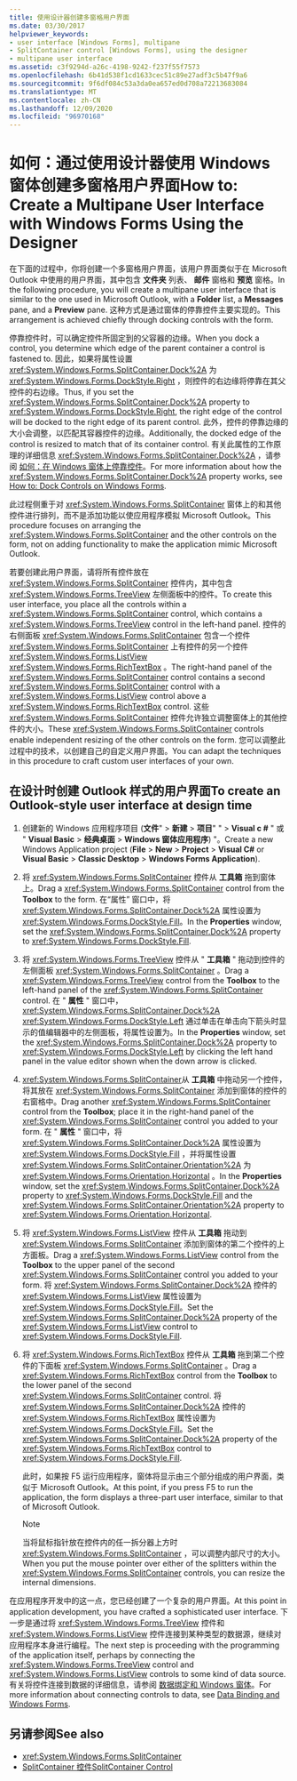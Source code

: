 ```yaml
---
title: 使用设计器创建多窗格用户界面
ms.date: 03/30/2017
helpviewer_keywords:
- user interface [Windows Forms], multipane
- SplitContainer control [Windows Forms], using the designer
- multipane user interface
ms.assetid: c3f9294d-a26c-4198-9242-f237f55f7573
ms.openlocfilehash: 6b41d538f1cd1633cec51c89e27adf3c5b47f9a6
ms.sourcegitcommit: 9f6df084c53a3da0ea657ed0d708a72213683084
ms.translationtype: MT
ms.contentlocale: zh-CN
ms.lasthandoff: 12/09/2020
ms.locfileid: "96970168"
---
```

# <a name="how-to-create-a-multipane-user-interface-with-windows-forms-using-the-designer"></a><span data-ttu-id="2c019-102">如何：通过使用设计器使用 Windows 窗体创建多窗格用户界面</span><span class="sxs-lookup"><span data-stu-id="2c019-102">How to: Create a Multipane User Interface with Windows Forms Using the Designer</span></span>
<span data-ttu-id="2c019-103">在下面的过程中，你将创建一个多窗格用户界面，该用户界面类似于在 Microsoft Outlook 中使用的用户界面，其中包含 **文件夹** 列表、 **邮件** 窗格和 **预览** 窗格。</span><span class="sxs-lookup"><span data-stu-id="2c019-103">In the following procedure, you will create a multipane user interface that is similar to the one used in Microsoft Outlook, with a **Folder** list, a **Messages** pane, and a **Preview** pane.</span></span> <span data-ttu-id="2c019-104">这种方式是通过窗体的停靠控件主要实现的。</span><span class="sxs-lookup"><span data-stu-id="2c019-104">This arrangement is achieved chiefly through docking controls with the form.</span></span>

 <span data-ttu-id="2c019-105">停靠控件时，可以确定控件所固定到的父容器的边缘。</span><span class="sxs-lookup"><span data-stu-id="2c019-105">When you dock a control, you determine which edge of the parent container a control is fastened to.</span></span> <span data-ttu-id="2c019-106">因此，如果将属性设置 <xref:System.Windows.Forms.SplitContainer.Dock%2A> 为 <xref:System.Windows.Forms.DockStyle.Right> ，则控件的右边缘将停靠在其父控件的右边缘。</span><span class="sxs-lookup"><span data-stu-id="2c019-106">Thus, if you set the <xref:System.Windows.Forms.SplitContainer.Dock%2A> property to <xref:System.Windows.Forms.DockStyle.Right>, the right edge of the control will be docked to the right edge of its parent control.</span></span> <span data-ttu-id="2c019-107">此外，控件的停靠边缘的大小会调整，以匹配其容器控件的边缘。</span><span class="sxs-lookup"><span data-stu-id="2c019-107">Additionally, the docked edge of the control is resized to match that of its container control.</span></span> <span data-ttu-id="2c019-108">有关此属性的工作原理的详细信息 <xref:System.Windows.Forms.SplitContainer.Dock%2A> ，请参阅 [如何：在 Windows 窗体上停靠控件](how-to-dock-controls-on-windows-forms.md)。</span><span class="sxs-lookup"><span data-stu-id="2c019-108">For more information about how the <xref:System.Windows.Forms.SplitContainer.Dock%2A> property works, see [How to: Dock Controls on Windows Forms](how-to-dock-controls-on-windows-forms.md).</span></span>

 <span data-ttu-id="2c019-109">此过程侧重于对 <xref:System.Windows.Forms.SplitContainer> 窗体上的和其他控件进行排列，而不是添加功能以使应用程序模拟 Microsoft Outlook。</span><span class="sxs-lookup"><span data-stu-id="2c019-109">This procedure focuses on arranging the <xref:System.Windows.Forms.SplitContainer> and the other controls on the form, not on adding functionality to make the application mimic Microsoft Outlook.</span></span>

 <span data-ttu-id="2c019-110">若要创建此用户界面，请将所有控件放在 <xref:System.Windows.Forms.SplitContainer> 控件内，其中包含 <xref:System.Windows.Forms.TreeView> 左侧面板中的控件。</span><span class="sxs-lookup"><span data-stu-id="2c019-110">To create this user interface, you place all the controls within a <xref:System.Windows.Forms.SplitContainer> control, which contains a <xref:System.Windows.Forms.TreeView> control in the left-hand panel.</span></span> <span data-ttu-id="2c019-111">控件的右侧面板 <xref:System.Windows.Forms.SplitContainer> 包含一个控件 <xref:System.Windows.Forms.SplitContainer> 上有控件的另一个控件 <xref:System.Windows.Forms.ListView> <xref:System.Windows.Forms.RichTextBox> 。</span><span class="sxs-lookup"><span data-stu-id="2c019-111">The right-hand panel of the <xref:System.Windows.Forms.SplitContainer> control contains a second <xref:System.Windows.Forms.SplitContainer> control with a <xref:System.Windows.Forms.ListView> control above a <xref:System.Windows.Forms.RichTextBox> control.</span></span> <span data-ttu-id="2c019-112">这些 <xref:System.Windows.Forms.SplitContainer> 控件允许独立调整窗体上的其他控件的大小。</span><span class="sxs-lookup"><span data-stu-id="2c019-112">These <xref:System.Windows.Forms.SplitContainer> controls enable independent resizing of the other controls on the form.</span></span> <span data-ttu-id="2c019-113">您可以调整此过程中的技术，以创建自己的自定义用户界面。</span><span class="sxs-lookup"><span data-stu-id="2c019-113">You can adapt the techniques in this procedure to craft custom user interfaces of your own.</span></span>

## <a name="to-create-an-outlook-style-user-interface-at-design-time"></a><span data-ttu-id="2c019-114">在设计时创建 Outlook 样式的用户界面</span><span class="sxs-lookup"><span data-stu-id="2c019-114">To create an Outlook-style user interface at design time</span></span>

1. <span data-ttu-id="2c019-115">创建新的 Windows 应用程序项目 (**文件**"  >  **新建**  >  **项目**" "  >  **Visual c #** " 或 " **Visual Basic**  >  **经典桌面**  >  **Windows 窗体应用程序**) "。</span><span class="sxs-lookup"><span data-stu-id="2c019-115">Create a new Windows Application project (**File** > **New** > **Project** > **Visual C#** or **Visual Basic** > **Classic Desktop** > **Windows Forms Application**).</span></span>

2. <span data-ttu-id="2c019-116">将 <xref:System.Windows.Forms.SplitContainer> 控件从 **工具箱** 拖到窗体上。</span><span class="sxs-lookup"><span data-stu-id="2c019-116">Drag a <xref:System.Windows.Forms.SplitContainer> control from the **Toolbox** to the form.</span></span> <span data-ttu-id="2c019-117">在“属性”  窗口中，将 <xref:System.Windows.Forms.SplitContainer.Dock%2A> 属性设置为 <xref:System.Windows.Forms.DockStyle.Fill>。</span><span class="sxs-lookup"><span data-stu-id="2c019-117">In the **Properties** window, set the <xref:System.Windows.Forms.SplitContainer.Dock%2A> property to <xref:System.Windows.Forms.DockStyle.Fill>.</span></span>

3. <span data-ttu-id="2c019-118">将 <xref:System.Windows.Forms.TreeView> 控件从 " **工具箱** " 拖动到控件的左侧面板 <xref:System.Windows.Forms.SplitContainer> 。</span><span class="sxs-lookup"><span data-stu-id="2c019-118">Drag a <xref:System.Windows.Forms.TreeView> control from the **Toolbox** to the left-hand panel of the <xref:System.Windows.Forms.SplitContainer> control.</span></span> <span data-ttu-id="2c019-119">在 " **属性** " 窗口中， <xref:System.Windows.Forms.SplitContainer.Dock%2A> <xref:System.Windows.Forms.DockStyle.Left> 通过单击在单击向下箭头时显示的值编辑器中的左侧面板，将属性设置为。</span><span class="sxs-lookup"><span data-stu-id="2c019-119">In the **Properties** window, set the <xref:System.Windows.Forms.SplitContainer.Dock%2A> property to <xref:System.Windows.Forms.DockStyle.Left> by clicking the left hand panel in the value editor shown when the down arrow is clicked.</span></span>

4. <span data-ttu-id="2c019-120"><xref:System.Windows.Forms.SplitContainer>从 **工具箱** 中拖动另一个控件，将其放在 <xref:System.Windows.Forms.SplitContainer> 添加到窗体的控件的右窗格中。</span><span class="sxs-lookup"><span data-stu-id="2c019-120">Drag another <xref:System.Windows.Forms.SplitContainer> control from the **Toolbox**; place it in the right-hand panel of the <xref:System.Windows.Forms.SplitContainer> control you added to your form.</span></span> <span data-ttu-id="2c019-121">在 " **属性** " 窗口中，将 <xref:System.Windows.Forms.SplitContainer.Dock%2A> 属性设置为 <xref:System.Windows.Forms.DockStyle.Fill> ，并将属性设置 <xref:System.Windows.Forms.SplitContainer.Orientation%2A> 为 <xref:System.Windows.Forms.Orientation.Horizontal> 。</span><span class="sxs-lookup"><span data-stu-id="2c019-121">In the **Properties** window, set the <xref:System.Windows.Forms.SplitContainer.Dock%2A> property to <xref:System.Windows.Forms.DockStyle.Fill> and the <xref:System.Windows.Forms.SplitContainer.Orientation%2A> property to <xref:System.Windows.Forms.Orientation.Horizontal>.</span></span>

5. <span data-ttu-id="2c019-122">将 <xref:System.Windows.Forms.ListView> 控件从 **工具箱** 拖动到 <xref:System.Windows.Forms.SplitContainer> 添加到窗体的第二个控件的上方面板。</span><span class="sxs-lookup"><span data-stu-id="2c019-122">Drag a <xref:System.Windows.Forms.ListView> control from the **Toolbox** to the upper panel of the second <xref:System.Windows.Forms.SplitContainer> control you added to your form.</span></span> <span data-ttu-id="2c019-123">将 <xref:System.Windows.Forms.SplitContainer.Dock%2A> 控件的 <xref:System.Windows.Forms.ListView> 属性设置为 <xref:System.Windows.Forms.DockStyle.Fill>。</span><span class="sxs-lookup"><span data-stu-id="2c019-123">Set the <xref:System.Windows.Forms.SplitContainer.Dock%2A> property of the <xref:System.Windows.Forms.ListView> control to <xref:System.Windows.Forms.DockStyle.Fill>.</span></span>

6. <span data-ttu-id="2c019-124">将 <xref:System.Windows.Forms.RichTextBox> 控件从 **工具箱** 拖到第二个控件的下面板 <xref:System.Windows.Forms.SplitContainer> 。</span><span class="sxs-lookup"><span data-stu-id="2c019-124">Drag a <xref:System.Windows.Forms.RichTextBox> control from the **Toolbox** to the lower panel of the second <xref:System.Windows.Forms.SplitContainer> control.</span></span> <span data-ttu-id="2c019-125">将 <xref:System.Windows.Forms.SplitContainer.Dock%2A> 控件的 <xref:System.Windows.Forms.RichTextBox> 属性设置为 <xref:System.Windows.Forms.DockStyle.Fill>。</span><span class="sxs-lookup"><span data-stu-id="2c019-125">Set the <xref:System.Windows.Forms.SplitContainer.Dock%2A> property of the <xref:System.Windows.Forms.RichTextBox> control to <xref:System.Windows.Forms.DockStyle.Fill>.</span></span>

     <span data-ttu-id="2c019-126">此时，如果按 F5 运行应用程序，窗体将显示由三个部分组成的用户界面，类似于 Microsoft Outlook。</span><span class="sxs-lookup"><span data-stu-id="2c019-126">At this point, if you press F5 to run the application, the form displays a three-part user interface, similar to that of Microsoft Outlook.</span></span>

    > [!NOTE]
    > <span data-ttu-id="2c019-127">当将鼠标指针放在控件内的任一拆分器上方时 <xref:System.Windows.Forms.SplitContainer> ，可以调整内部尺寸的大小。</span><span class="sxs-lookup"><span data-stu-id="2c019-127">When you put the mouse pointer over either of the splitters within the <xref:System.Windows.Forms.SplitContainer> controls, you can resize the internal dimensions.</span></span>

<span data-ttu-id="2c019-128">在应用程序开发中的这一点，您已经创建了一个复杂的用户界面。</span><span class="sxs-lookup"><span data-stu-id="2c019-128">At this point in application development, you have crafted a sophisticated user interface.</span></span> <span data-ttu-id="2c019-129">下一步是通过将 <xref:System.Windows.Forms.TreeView> 控件和 <xref:System.Windows.Forms.ListView> 控件连接到某种类型的数据源，继续对应用程序本身进行编程。</span><span class="sxs-lookup"><span data-stu-id="2c019-129">The next step is proceeding with the programming of the application itself, perhaps by connecting the <xref:System.Windows.Forms.TreeView> control and <xref:System.Windows.Forms.ListView> controls to some kind of data source.</span></span> <span data-ttu-id="2c019-130">有关将控件连接到数据的详细信息，请参阅 [数据绑定和 Windows 窗体](../data-binding-and-windows-forms.md)。</span><span class="sxs-lookup"><span data-stu-id="2c019-130">For more information about connecting controls to data, see [Data Binding and Windows Forms](../data-binding-and-windows-forms.md).</span></span>

## <a name="see-also"></a><span data-ttu-id="2c019-131">另请参阅</span><span class="sxs-lookup"><span data-stu-id="2c019-131">See also</span></span>

- <xref:System.Windows.Forms.SplitContainer>
- [<span data-ttu-id="2c019-132">SplitContainer 控件</span><span class="sxs-lookup"><span data-stu-id="2c019-132">SplitContainer Control</span></span>](splitcontainer-control-windows-forms.md)
